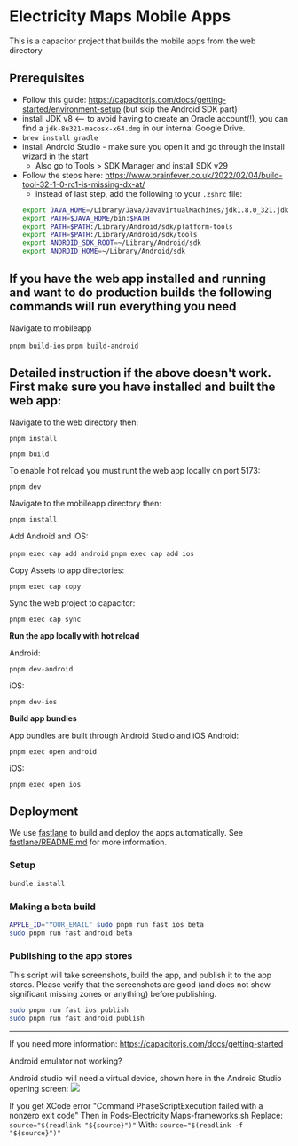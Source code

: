 # Electricity Maps Mobile Apps

This is a capacitor project that builds the mobile apps from the web directory

## Prerequisites

- Follow this guide: https://capacitorjs.com/docs/getting-started/environment-setup (but skip the Android SDK part)
- install JDK v8 <-- to avoid having to create an Oracle account(!), you can find a `jdk-8u321-macosx-x64.dmg` in our internal Google Drive.
- `brew install gradle`
- install Android Studio - make sure you open it and go through the install wizard in the start
  - Also go to Tools > SDK Manager and install SDK v29
- Follow the steps here: https://www.brainfever.co.uk/2022/02/04/build-tool-32-1-0-rc1-is-missing-dx-at/
  - instead of last step, add the following to your `.zshrc` file:
  ```bash
  export JAVA_HOME=/Library/Java/JavaVirtualMachines/jdk1.8.0_321.jdk/Contents/Home
  export PATH=$JAVA_HOME/bin:$PATH
  export PATH=$PATH:/Library/Android/sdk/platform-tools
  export PATH=$PATH:/Library/Android/sdk/tools
  export ANDROID_SDK_ROOT=~/Library/Android/sdk
  export ANDROID_HOME=~/Library/Android/sdk
  ```

## If you have the web app installed and running and want to do production builds the following commands will run everything you need

Navigate to mobileapp

`pnpm build-ios`
`pnpm build-android`

## Detailed instruction if the above doesn't work. First make sure you have installed and built the web app:

Navigate to the web directory then:

`pnpm install`

`pnpm build`

To enable hot reload you must runt the web app locally on port 5173:

`pnpm dev`

Navigate to the mobileapp directory then:

`pnpm install`

Add Android and iOS:

`pnpm exec cap add android`
`pnpm exec cap add ios`

Copy Assets to app directories:

`pnpm exec cap copy`

Sync the web project to capacitor:

`pnpm exec cap sync`

**Run the app locally with hot reload**

Android:

`pnpm dev-android`

iOS:

`pnpm dev-ios`

**Build app bundles**

App bundles are built through Android Studio and iOS
Android:

`pnpm exec open android`

iOS:

`pnpm exec open ios`

## Deployment

We use [fastlane](https://fastlane.tools/) to build and deploy the apps automatically.
See [fastlane/README.md](./fastlane/README.md) for more information.

### Setup

```bash
bundle install
```

### Making a beta build

```bash
APPLE_ID="YOUR_EMAIL" sudo pnpm run fast ios beta
sudo pnpm run fast android beta
```

### Publishing to the app stores

This script will take screenshots, build the app, and publish it to the app stores.
Please verify that the screenshots are good (and does not show significant missing zones or anything) before publishing.

```bash
sudo pnpm run fast ios publish
sudo pnpm run fast android publish
```

---

If you need more information:
https://capacitorjs.com/docs/getting-started

Android emulator not working?

Android studio will need a virtual device, shown here in the Android Studio opening screen:
![](./VDM.png)

If you get XCode error "Command PhaseScriptExecution failed with a nonzero exit code"
Then in Pods-Electricity Maps-frameworks.sh
Replace:
`source="$(readlink "${source}")"`
With:
`source="$(readlink -f "${source}")"`
